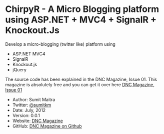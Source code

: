 ChirpyR - A Micro Blogging platform using ASP.NET + MVC4 + SignalR + Knockout.Js
================================================================================
Develop a micro-blogging (twitter like) platform using

* ASP.NET MVC4
* SignalR
* Knockout.js
* jQuery
 
The source code has been explained in the DNC Magazine, Issue 01. This magazine is absolutely free and you can get it over here
[DNC Magazine, Issue 01](http://www.dotnetcurry.com/magazine/dnc-magazine-issue1.aspx)

* Author: Sumit Maitra
* Twitter: [@sumitkm](http://www.twitter.com/sumitkm)
* Date: July, 2012
* Version: 0.0.1
* Website: [DNC Magazine](http://www.dotnetcurry.com/magazine/)
* GitHub: [DNC Magazine on Github](https://github.com/dotnetcurry/chirpyr-dncmag01/)


